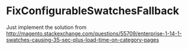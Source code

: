 # FixConfigurableSwatchesFallback

Just implement the solution from http://magento.stackexchange.com/questions/55709/enterprise-1-14-1-swatches-causing-35-sec-plus-load-time-on-category-pages
